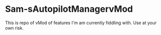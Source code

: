 # Sam-sAutopilotManagervMod

This is repo of vMod of features I'm am currently fiddling with. Use at your own risk.
